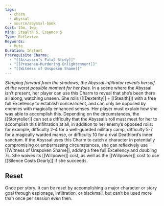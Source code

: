 ```yaml
---
tags:
  - charm
  - Abyssal
  - source/abyssal-book
Cost: 15m, 1wp;
Mins: Stealth 5, Essence 5
Type: Reflexive
Keywords:
  - Mute
Duration: Instant
Prerequisite Charms:
  - "[[Assassin’s Fatal Study]]"
  - "[[Presence-Murdering Enlightenment]]"
  - "[[Witness of Unspoken Shame]]"
---
```

*Stepping forward from the shadows, the Abyssal infiltrator reveals herself at the worst possible moment for her foes.*
In a scene where the Abyssal isn’t present, her player can use this Charm to reveal that she’s been there all along, watching unseen. She rolls ([[Dexterity]] + [[Stealth]]) with a free full Excellency to establish concealment, and can only be opposed by enemies with magically enhanced senses. Her player must explain how she was able to accomplish this.
Depending on the circumstances, the [[Storyteller]] can set a difficulty that the Abyssal’s roll must meet for her to accomplish this infiltration at all, in addition to her enemy’s opposed rolls: for example, difficulty 2-4 for a well-guarded military camp, difficulty 5-7 for a magically warded manse, or difficulty 10 for a rival Deathlord’s inner sanctum.
If the Abyssal uses this Charm to catch a character in potentially compromising or embarrassing circumstances, she can reflexively use [[Witness of Unspoken Shame]], adding a free full Excellency and doubling 7s. She waives its [[Willpower]] cost, as well as the [[Willpower]] cost to use [[Silence Costs Dearly]] if she succeeds.
## Reset 
Once per story. It can be reset by accomplishing a major character or story goal through espionage, infiltration, or blackmail, but can’t be used more than once per session even then.